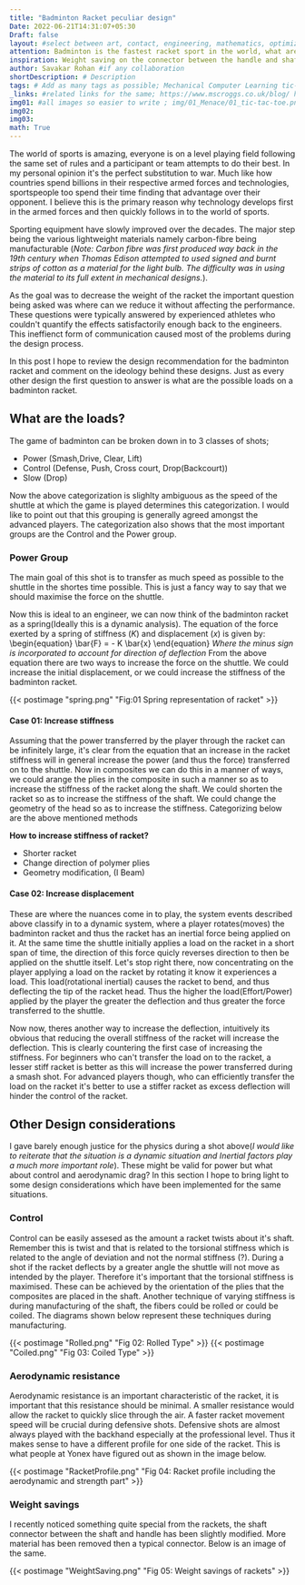 ```yaml
---
title: "Badminton Racket peculiar design"
Date: 2022-06-21T14:31:07+05:30
Draft: false
layout: #select between art, contact, engineering, mathematics, optimization, sports
attention: Badminton is the fastest racket sport in the world, what are the recent design innovations which allow players to find that extra 0.01 milliseconds improvement in their performance.
inspiration: Weight saving on the connector between the handle and shaft of the latest Astrox series by Yonex.
author: Savakar Rohan #if any collaboration
shortDescription: # Description
tags: # Add as many tags as possible; Mechanical Computer Learning tic-tac-toe noughts&crosses Donald Mitchie noughts&crosses
_links: #related links for the same; https://www.mscroggs.co.uk/blog/ https://people.csail.mit.edu/brooks/idocs/matchbox.pdf http://cs.williams.edu/~freund/cs136-073/GardnerHexapawn.pdf
img01: #all images so easier to write ; img/01_Menace/01_tic-tac-toe.png
img02:
img03:
math: True
---
```


The world of sports is amazing, everyone is on a level playing field following the same set of rules and a participant or team attempts to do their best. In my personal opinion it's the perfect substitution to war. Much like how countries spend billions in their respective armed forces and technologies, sportspeople too spend their time finding that advantage over their opponent. I believe this is the primary reason why technology develops first in the armed forces and then quickly follows in to the world of sports.

Sporting equipment have slowly improved over the decades. The major step being the various lightweight materials namely carbon-fibre being manufacturable (_Note: Carbon fibre was first produced way back in the 19th century when Thomas Edison attempted to used signed and burnt strips of cotton as a material for the light bulb. The difficulty was in using the material to its full extent in mechanical designs._).

As the goal was to decrease the weight of the racket the important question being asked was where can we reduce it without affecting the performance. These questions were typically answered by experienced athletes who couldn't quantify the effects satisfactorily enough back to the engineers. This ineffienct form of communication caused most of the problems during the design process.

In this post I hope to review the design recommendation for the badminton racket and comment on the ideology behind these designs. Just as every other design the first question to answer is what are the possible loads on a badminton racket.

## What are the loads?

The game of badminton can be broken down in to 3 classes of shots;

- Power (Smash,Drive, Clear, Lift)
- Control (Defense, Push, Cross court, Drop(Backcourt))
- Slow (Drop)

Now the above categorization is slighlty ambiguous as the speed of the shuttle at which the game is played determines this categorization. I would like to point out that this grouping is generally agreed amongst the advanced players. The categorization also shows that the most important groups are the Control and the Power group.

### Power Group

The main goal of this shot is to transfer as much speed as possible to the shuttle in the shortes time possible. This is just a fancy way to say that we should maximise the force on the shuttle.

Now this is ideal to an engineer, we can now think of the badminton racket as a spring(Ideally this is a dynamic analysis). The equation of the force exerted by a spring of stiffness $(K)$ and displacement $(x)$ is given by:
\begin{equation}
\bar{F} = - K \bar{x}
\end{equation}
_Where the minus sign is incorporated to account for direction of deflection_
From the above equation there are two ways to increase the force on the shuttle. We could increase the initial displacement, or we could increase the stiffness of the badminton racket.

{{< postimage "spring.png" "Fig:01 Spring representation of racket" >}}

#### Case 01: Increase stiffness

Assuming that the power transferred by the player through the racket can be infinitely large, it's clear from the equation that an increase in the racket stiffness will in general increase the power (and thus the force) transferred on to the shuttle. Now in composites we can do this in a manner of ways, we could arange the plies in the composite in such a manner so as to increase the stiffness of the racket along the shaft. We could shorten the racket so as to increase the stiffness of the shaft. We could change the geometry of the head so as to increase the stiffness. Categorizing below are the above mentioned methods

**How to increase stiffness of racket?**

- Shorter racket
- Change direction of polymer plies
- Geometry modification, (I Beam)

#### Case 02: Increase displacement

These are where the nuances come in to play, the system events described above classify in to a dynamic system, where a player rotates(moves) the badminton racket and thus the racket has an inertial force being applied on it. At the same time the shuttle initially applies a load on the racket in a short span of time, the direction of this force quicly reverses direction to then be applied on the shuttle itself. Let's stop right there, now concentrating on the player applying a load on the racket by rotating it know it experiences a load. This load(rotational inertial) causes the racket to bend, and thus deflecting the tip of the racket head. Thus the higher the load(Effort/Power) applied by the player the greater the deflection and thus greater the force transferred to the shuttle.

Now now, theres another way to increase the deflection, intuitively its obvious that reducing the overall stiffness of the racket will increase the deflection. This is clearly countering the first case of increasing the stiffness. For beginners who can't transfer the load on to the racket, a lesser stiff racket is better as this will increase the power transferred during a smash shot. For advanced players though, who can efficiently transfer the load on the racket it's better to use a stiffer racket as excess deflection will hinder the control of the racket.

## Other Design considerations

I gave barely enough justice for the physics during a shot above(_I would like to reiterate that the situation is a dynamic situation and Inertial factors play a much more important role_). These might be valid for power but what about control and aerodynamic drag? In this section I hope to bring light to some design considerations which have been implemented for the same situations.

### Control

Control can be easily assesed as the amount a racket twists about it's shaft. Remember this is twist and that is related to the torsional stiffness which is related to the angle of deviation and not the normal stiffness (?). During a shot if the racket deflects by a greater angle the shuttle will not move as intended by the player. Therefore it's important that the torsional stiffness is maximised. These can be achieved by the orientation of the plies that the composites are placed in the shaft. Another technique of varying stiffness is during manufacturing of the shaft, the fibers could be rolled or could be coiled. The diagrams shown below represent these techniques during manufacturing.

{{< postimage "Rolled.png" "Fig 02: Rolled Type" >}}
{{< postimage "Coiled.png" "Fig 03: Coiled Type" >}}

### Aerodynamic resistance

Aerodynamic resistance is an important characteristic of the racket, it is important that this resistance should be minimal. A smaller resistance would allow the racket to quickly slice through the air. A faster racket movement speed will be crucial during defensive shots. Defensive shots are almost always played with the backhand especially at the professional level. Thus it makes sense to have a different profile for one side of the racket. This is what people at Yonex have figured out as shown in the image below.

{{< postimage "RacketProfile.png" "Fig 04: Racket profile including the aerodynamic and strength part" >}}

### Weight savings

I recently noticed something quite special from the rackets, the shaft connector between the shaft and handle has been slightly modified. More material has been removed then a typical connector. Below is an image of the same.

{{< postimage "WeightSaving.png" "Fig 05: Weight savings of rackets" >}}
